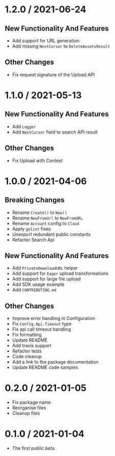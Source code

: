 1.2.0 / 2021-06-24
==================

New Functionality And Features
------------------------------
  * Add support for URL generation
  * Add missing `NextCursor` to `DeleteAssetsResult`

Other Changes
-------------
  * Fix request signature of the Upload API

1.1.0 / 2021-05-13
==================

New Functionality And Features
------------------------------
  * Add `Logger`
  * Add `NextCursor` field to search API result

Other Changes
-------------
  * Fix Upload with Context

1.0.0 / 2021-04-06
==================

Breaking Changes
------------------------------
  * Rename `Create()` to `New()`
  * Rename `NewFromUrl` to `NewFromURL`
  * Rename `Account` config to `Cloud`
  * Apply `golint` fixes
  * Unexport redundant public constants
  * Refactor Search Api

New Functionality And Features
------------------------------
  * Add `PrivateDownloadURL` helper
  * Add support for `Eager` upload transformations
  * Add support for large file upload
  * Add SDK usage example
  * Add `CONTRIBUTING.md`
    
Other Changes
-------------
  * Improve error handling in Configuration
  * Fix `Config.Api.Timeout` type
  * Fix api call timeout handling
  * Fix formatting
  * Update README
  * Add travis support
  * Refactor tests
  * Code cleanup
  * Add a link to the package documentation
  * Update README code samples


0.2.0 / 2021-01-05
==================

  * Fix package name
  * Reorganise files
  * Cleanup files

0.1.0 / 2021-01-04
========================

  * The first public beta
